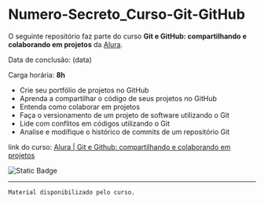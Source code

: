 # Numero-Secreto_Curso-Git-GitHub

O seguinte repositório faz parte do curso **Git e GitHub: compartilhando e colaborando em projetos** da [Alura](alura.com.br).

Data de conclusão: (data)

Carga horária: **8h**

* Crie seu portfólio de projetos no GitHub
* Aprenda a compartilhar o código de seus projetos no GitHub
* Entenda como colaborar em projetos
* Faça o versionamento de um projeto de software utilizando o Git
* Lide com conflitos em códigos utilizando o Git
* Analise e modifique o histórico de commits de um repositório Git

link do curso: [Alura | Git e Github: compartilhando e colaborando em projetos](https://cursos.alura.com.br/course/git-github-compartilhando-colaborando-projetos "Curso Alura")

![Static Badge](https://img.shields.io/badge/Git_e_GitHub-grey?logo=github)

---

`Material disponibilizado pelo curso.`
